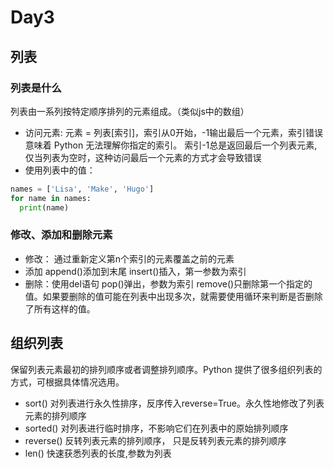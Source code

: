 # Day3
## 列表
### 列表是什么 
列表由一系列按特定顺序排列的元素组成。（类似js中的数组）
- 访问元素: 元素 = 列表[索引]，索引从0开始，-1输出最后一个元素，索引错误意味着 Python 无法理解你指定的索引。
  索引-1总是返回最后一个列表元素,仅当列表为空时，这种访问最后一个元素的方式才会导致错误
- 使用列表中的值： 
```python
names = ['Lisa', 'Make', 'Hugo']
for name in names:
  print(name)
```

### 修改、添加和删除元素
- 修改： 通过重新定义第n个索引的元素覆盖之前的元素
- 添加 append()添加到末尾 insert()插入，第一参数为索引
- 删除：使用del语句 pop()弹出，参数为索引 remove()只删除第一个指定的值。如果要删除的值可能在列表中出现多次，就需要使用循环来判断是否删除了所有这样的值。

## 组织列表
保留列表元素最初的排列顺序或者调整排列顺序。Python 提供了很多组织列表的方式，可根据具体情况选用。
- sort() 对列表进行永久性排序，反序传入reverse=True。永久性地修改了列表元素的排列顺序
- sorted() 对列表进行临时排序，不影响它们在列表中的原始排列顺序
- reverse() 反转列表元素的排列顺序， 只是反转列表元素的排列顺序
- len() 快速获悉列表的长度,参数为列表 